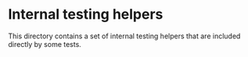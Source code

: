 # Internal testing helpers

This directory contains a set of internal testing helpers that are included directly by some tests.
